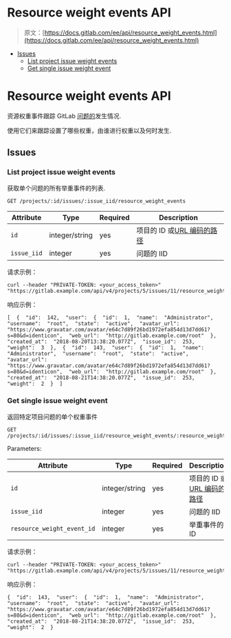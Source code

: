 # Resource weight events API

> 原文：[https://docs.gitlab.com/ee/api/resource_weight_events.html](https://docs.gitlab.com/ee/api/resource_weight_events.html)

*   [Issues](#issues)
    *   [List project issue weight events](#list-project-issue-weight-events)
    *   [Get single issue weight event](#get-single-issue-weight-event)

# Resource weight events API[](#resource-weight-events-api "Permalink")

资源权重事件跟踪 GitLab [问题的](../user/project/issues/)发生情况.

使用它们来跟踪设置了哪些权重，由谁进行权重以及何时发生.

## Issues[](#issues "Permalink")

### List project issue weight events[](#list-project-issue-weight-events "Permalink")

获取单个问题的所有举重事件的列表.

```
GET /projects/:id/issues/:issue_iid/resource_weight_events 
```

| Attribute | Type | Required | Description |
| --- | --- | --- | --- |
| `id` | integer/string | yes | 项目的 ID 或[URL 编码的路径](README.html#namespaced-path-encoding) |
| `issue_iid` | integer | yes | 问题的 IID |

请求示例：

```
curl --header "PRIVATE-TOKEN: <your_access_token>" "https://gitlab.example.com/api/v4/projects/5/issues/11/resource_weight_events" 
```

响应示例：

```
[  {  "id":  142,  "user":  {  "id":  1,  "name":  "Administrator",  "username":  "root",  "state":  "active",  "avatar_url":  "https://www.gravatar.com/avatar/e64c7d89f26bd1972efa854d13d7dd61?s=80&d=identicon",  "web_url":  "http://gitlab.example.com/root"  },  "created_at":  "2018-08-20T13:38:20.077Z",  "issue_id":  253,  "weight":  3  },  {  "id":  143,  "user":  {  "id":  1,  "name":  "Administrator",  "username":  "root",  "state":  "active",  "avatar_url":  "https://www.gravatar.com/avatar/e64c7d89f26bd1972efa854d13d7dd61?s=80&d=identicon",  "web_url":  "http://gitlab.example.com/root"  },  "created_at":  "2018-08-21T14:38:20.077Z",  "issue_id":  253,  "weight":  2  }  ] 
```

### Get single issue weight event[](#get-single-issue-weight-event "Permalink")

返回特定项目问题的单个权重事件

```
GET /projects/:id/issues/:issue_iid/resource_weight_events/:resource_weight_event_id 
```

Parameters:

| Attribute | Type | Required | Description |
| --- | --- | --- | --- |
| `id` | integer/string | yes | 项目的 ID 或[URL 编码的路径](README.html#namespaced-path-encoding) |
| `issue_iid` | integer | yes | 问题的 IID |
| `resource_weight_event_id` | integer | yes | 举重事件的 ID |

请求示例：

```
curl --header "PRIVATE-TOKEN: <your_access_token>" "https://gitlab.example.com/api/v4/projects/5/issues/11/resource_weight_events/143" 
```

响应示例：

```
{  "id":  143,  "user":  {  "id":  1,  "name":  "Administrator",  "username":  "root",  "state":  "active",  "avatar_url":  "https://www.gravatar.com/avatar/e64c7d89f26bd1972efa854d13d7dd61?s=80&d=identicon",  "web_url":  "http://gitlab.example.com/root"  },  "created_at":  "2018-08-21T14:38:20.077Z",  "issue_id":  253,  "weight":  2  } 
```